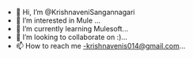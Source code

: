 - 👋 Hi, I’m @KrishnaveniSangannagari
- 👀 I’m interested in Mule ...
- 🌱 I’m currently learning Mulesoft...
- 💞️ I’m looking to collaborate on :)...
- 📫 How to reach me -krishnavenis014@gmail.com...

<!---
KrishnaveniSangannagari/KrishnaveniSangannagari is a ✨ special ✨ repository because its `README.md` (this file) appears on your GitHub profile.
You can click the Preview link to take a look at your changes.
--->
